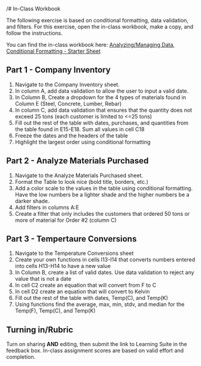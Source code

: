 /# In-Class Workbook

The following exercise is based on conditional formatting, data validation, and filters. For this exercise, open the in-class workbook, make a copy, and follow the instructions. 

You can find the in-class workbook here: [Analyzing/Managing Data, Conditional Formatting - Starter Sheet](https://docs.google.com/spreadsheets/d/1o2_qgtB7Ggw3v8IjGLdc61Ld1jZy3snVAdMJGT7ZjuA/edit?usp=sharing)

## Part 1 - Company Inventory

  1. Navigate to the Company Inventory sheet.
  2. In column A, add data validation to allow the user to input a valid date.
  3. In Column B, Create a dropdown for the 4 types of materials found in Column E (Steel, Concrete, Lumber, Rebar)
  4. In column C, add data validation that ensures that the quantity does not exceed 25 tons (each customer is limited to <=25 tons)
  5. Fill out the rest of the table with dates, purchases, and quantities from the table found in E15-E18. Sum all values in cell C18						
  6. Freeze the dates and the headers of the table	
  7. Highlight the largest order using conditional formatting
				
## Part 2 - Analyze Materials Purchased

  1. Navigate to the Analyze Materials Purchased sheet.
  2. Format the Table to look nice (bold title, borders, etc.)
  3. Add a color scale to the values in the table using conditional formatting. Have the low numbers be a lighter shade and the higher numbers be a darker shade.				
  4. Add filters in columns A:E
  5. Create a filter that only includes the customers that ordered 50 tons or more of material for Order #2 (column C)

## Part 3 - Tempertaure Conversions

  1. Navigate to the Temperature Conversions sheet
  2. Create your own functions in cells I13-I14 that converts numbers entered into cells H13-H14 to have a new value
  3. In Column B, create a list of valid dates. Use data validation to reject any value that is not a date
  4. In cell C2 create an equation that will convert from F to C
  5. In cell D2 create an equation that will convert to Kelvin
  6. Fill out the rest of the table with dates, Temp(C), and Temp(K)
  7. Using functions find the average, max, min, stdv, and median for the Temp(F), Temp(C), and Temp(K)

			
## Turning in/Rubric
Turn on sharing **AND** editing, then submit the link to Learning Suite in the feedback box. In-class assignment scores are based on valid effort and completion.
